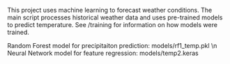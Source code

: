 This project uses machine learning to forecast weather conditions. The main script processes historical weather data and uses pre-trained models to predict temperature. See /training for information on how models were trained.

Random Forest model for precipitaiton prediction: models/rf1_temp.pkl \n
Neural Network model for feature regression: models/temp2.keras
